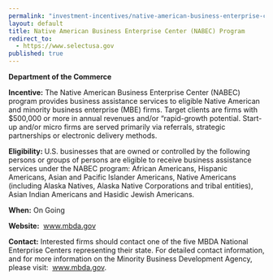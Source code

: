 ```yaml
---
permalink: "investment-incentives/native-american-business-enterprise-center-nabec-program.html"
layout: default
title: Native American Business Enterprise Center (NABEC) Program
redirect_to:
  - https://www.selectusa.gov
published: true
---
```


<P><STRONG>Department of the Commerce</strong></p>
<P><STRONG>Incentive:</strong> The Native American Business Enterprise Center (NABEC) program provides business assistance services to eligible Native American and minority business enterprise (MBE) firms. Target clients are firms with $500,000 or more in annual revenues and/or “rapid-growth potential. Start-up and/or micro firms are served primarily via referrals, strategic partnerships or electronic delivery methods. </p>
<P><STRONG>Eligibility: </strong>U.S. businesses that are owned or controlled by the following persons or groups of persons are eligible to receive business assistance services under the NABEC program: African Americans, Hispanic Americans, Asian and Pacific Islander Americans, Native Americans (including Alaska Natives, Alaska Native Corporations and tribal entities), Asian Indian Americans and Hasidic Jewish Americans. </p>
<P><STRONG>When:</strong> On Going</p>
<P><STRONG>Website:</strong>&nbsp; <A href="http://www.mbda.gov/" target=_top>www.mbda.gov</a></p>
<P><STRONG>Contact:</strong> Interested firms should contact one of the five MBDA National Enterprise Centers representing their state. For detailed contact information, and for more information on the Minority Business Development Agency, please visit: &nbsp;<A href="http://www.mbda.gov/" target=_top>www.mbda.gov</a>.</p> 